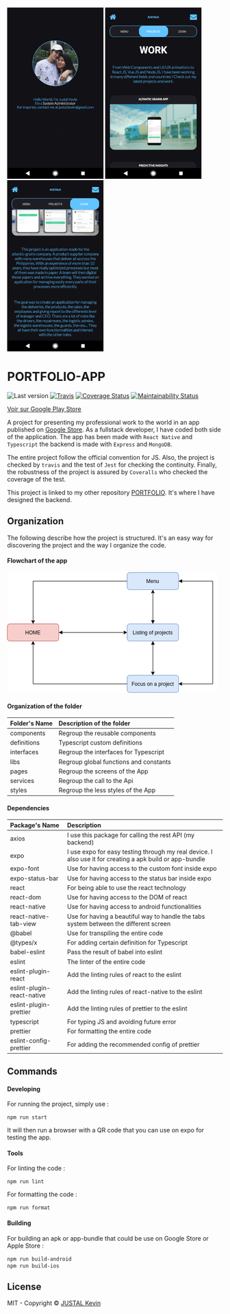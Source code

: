 ![Alt text](documentation/imgs/1.jpg?raw=true "PORTFOLIO-Flowchart")
![Alt text](documentation/imgs/2.jpg?raw=true "PORTFOLIO-Flowchart")
![Alt text](documentation/imgs/3.jpg?raw=true "PORTFOLIO-Flowchart")

# PORTFOLIO-APP

![Last version](https://img.shields.io/github/v/tag/justalk/portfolio-app.svg?style=flat-square)
[![Travis](https://img.shields.io/travis/com/justalk/portfolio-app.svg?style=flat-square)](https://travis-ci.com/github/JustalK/portfolio-app)
[![Coverage Status](https://coveralls.io/repos/github/JustalK/PORTFOLIO-APP/badge.svg?branch=master)](https://coveralls.io/github/JustalK/PORTFOLIO-APP?branch=master)
[![Maintainability Status](https://api.codeclimate.com/v1/badges/74468f5076948fc994c8/maintainability)](https://codeclimate.com/github/JustalK/PORTFOLIO-APP/maintainability)

[Voir sur Google Play Store](https://play.google.com/store/apps/details?id=com.justalk.portfolio)

A project for presenting my professional work to the world in an app published on [Google Store](https://play.google.com/store/apps/details?id=com.justalk.portfolio). As a fullstack developer, I have coded both side of the application. The app has been made with `React Native` and `Typescript` the backend is made with `Express` and `MongoDB`.

The entire project follow the official convention for JS. Also, the project is checked by `travis` and the test of `Jest` for checking the continuity. Finally, the robustness of the project is assured by `Coveralls` who checked the coverage of the test.

This project is linked to my other repository [PORTFOLIO](https://github.com/JustalK/PORTFOLIO). It's where I have designed the backend.

## Organization

The following describe how the project is structured. It's an easy way for discovering the project and the way I organize the code.

#### Flowchart of the app

![Alt text](documentation/process/flowchart.png?raw=true "PORTFOLIO-Flowchart")

#### Organization of the folder

| Folder's Name | Description of the folder                        |
| :------------ | :----------------------------------------------- |
| components    | Regroup the reusable components                  |
| definitions   | Typescript custom definitions                    |
| interfaces    | Regroup the interfaces for Typescript            |
| libs          | Regroup global functions and constants           |
| pages         | Regroup the screens of the App                   |
| services      | Regroup the call to the Api                      |
| styles        | Regroup the less styles of the App               |

#### Dependencies

| Package's Name             | Description                                              |
| :------------------------- | :------------------------------------------------------- |
| axios                      | I use this package for calling the rest API (my backend) |
| expo                       | I use expo for easy testing through my real device. I also use it for creating a apk build or app-bundle                                                  |
| expo-font                  | Use for having access to the custom font inside expo     |
| expo-status-bar            | Use for having access to the status bar inside expo      |
| react                      | For being able to use the react technology               |
| react-dom                  | Use for having access to the DOM of react                |
| react-native               | Use for having access to android functionalities         |
| react-native-tab-view      | Use for having a beautiful way to handle the tabs system between the different screen                                                                    |
| @babel                     | Use for transpiling the entire code                      |
| @types/x                   | For adding certain definition for Typescript             |
| babel-eslint               | Pass the result of babel into eslint                     |
| eslint                     | The linter of the entire code                            |
| eslint-plugin-react        | Add the linting rules of react to the eslint             |
| eslint-plugin-react-native | Add the linting rules of react-native to the eslint      |
| eslint-plugin-prettier     | Add the linting rules of prettier to the eslint          |
| typescript                 | For typing JS and avoiding future error                  |
| prettier                   | For formatting the entire code                           |
| eslint-config-prettier     | For adding the recommended config of prettier            |

## Commands

#### Developing

For running the project, simply use :

```
npm run start
```

It will then run a browser with a QR code that you can use on expo for testing the app.

#### Tools

For linting the code :
```
npm run lint
```

For formatting the code :
```
npm run format
```

#### Building

For building an apk or app-bundle that could be use on Google Store or Apple Store :
```
npm run build-android
npm run build-ios
```

## License

MIT - Copyright &copy; [JUSTAL Kevin](http://justalk.online/)
